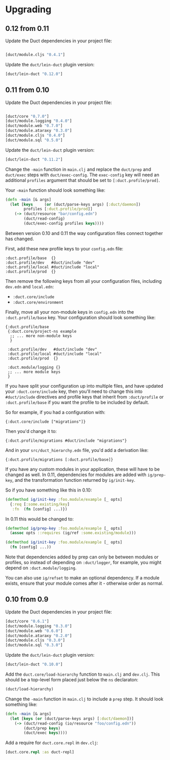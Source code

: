 # Upgrading

## 0.12 from 0.11

Update the Duct dependencies in your project file:

```clojure

[duct/module.cljs "0.4.1"]
```

Update the `duct/lein-duct` plugin version:

```clojure
[duct/lein-duct "0.12.0"]
```

## 0.11 from 0.10

Update the Duct dependencies in your project file:

```clojure

[duct/core "0.7.0"]
[duct/module.logging "0.4.0"]
[duct/module.web "0.7.0"]
[duct/module.ataraxy "0.3.0"]
[duct/module.cljs "0.4.0"]
[duct/module.sql "0.5.0"]
```

Update the `duct/lein-duct` plugin version:

```clojure
[duct/lein-duct "0.11.2"]
```

Change the `-main` function in `main.clj` and replace the `duct/prep`
and `duct/exec` steps with `duct/exec-config`. The `exec-config` key
will need an additional `profiles` argument that should be set to
`[:duct.profile/prod]`.

Your `-main` function should look something like:

```clojure
(defn -main [& args]
  (let [keys     (or (duct/parse-keys args) [:duct/daemon])
        profiles [:duct.profile/prod]]
    (-> (duct/resource "bar/config.edn")
        (duct/read-config)
        (duct/exec-config profiles keys))))
```

Between version 0.10 and 0.11 the way configuration files connect
together has changed.

First, add these new profile keys to your `config.edn` file:

```edn
:duct.profile/base  {}
:duct.profile/dev   #duct/include "dev"
:duct.profile/local #duct/include "local"
:duct.profile/prod  {}
```

Then remove the following keys from all your configuration files,
including `dev.edn` and `local.edn`:

* `:duct.core/include`
* `:duct.core/environment`

Finally, move all your non-module keys in `config.edn` into the
`:duct.profile/base` key. Your configuration should look something
like:

```edn
{:duct.profile/base
 {:duct.core/project-ns example
  ;; ... more non-module keys
  }

 :duct.profile/dev   #duct/include "dev"
 :duct.profile/local #duct/include "local"
 :duct.profile/prod  {}

 :duct.module/logging {}
 ;; ... more module keys
 }
```

If you have split your configuration up into multiple files, and have
updated your `:duct.core/include` key, then you'll need to change this
into `#duct/include` directives and profile keys that inherit from
`:duct/profile` or `:duct.profile/base` if you want the profile to be
included by default.

So for example, if you had a configuration with:

```edn
{:duct.core/include ["migrations"]}
```

Then you'd change it to:

```edn
{:duct.profile/migrations #duct/include "migrations"}
```

And in your `src/duct_hierarchy.edn` file, you'd add a derivation
like:

```edn
{:duct.profile/migrations [:duct.profile/base]}
```

If you have any custom modules in your application, these will have to
be changed as well. In 0.11, dependencies for modules are added with
`ig/prep-key`, and the transformation function returned by
`ig/init-key`.

So if you have something like this in 0.10:

```clojure
(defmethod ig/init-key :foo.module/example [_ opts]
  {:req [:some.existing/key]
   :fn  (fn [config] ...)})
```

In 0.11 this would be changed to:

```clojure
(defmethod ig/prep-key :foo.module/example [_ opts]
  (assoc opts ::requires (ig/ref :some.existing/module)))

(defmethod ig/init-key :foo.module/example [_ opts]
  (fn [config] ...))
```

Note that dependencies added by prep can only be between modules or
profiles, so instead of depending on `:duct/logger`, for example, you
might depend on `:duct.module/logging`.

You can also use `ig/refset` to make an optional dependency. If a
module exists, ensure that your module comes after it - otherwise
order as normal.

## 0.10 from 0.9

Update the Duct dependencies in your project file:

```clojure
[duct/core "0.6.1"]
[duct/module.logging "0.3.0"]
[duct/module.web "0.6.0"]
[duct/module.ataraxy "0.2.0"]
[duct/module.cljs "0.3.0"]
[duct/module.sql "0.3.0"]
```

Update the `duct/lein-duct` plugin version:

```clojure
[duct/lein-duct "0.10.0"]
```

Add the `duct.core/load-hierarchy` function to `main.clj` and
`dev.clj`. This should be a top-level form placed just below the `ns`
declaraton:

```clojure
(duct/load-hierarchy)
```

Change the `-main` function in `main.clj` to include a `prep` step. It
should look something like:

```clojure
(defn -main [& args]
  (let [keys (or (duct/parse-keys args) [:duct/daemon])]
    (-> (duct/read-config (io/resource "foo/config.edn"))
        (duct/prep keys)
        (duct/exec keys))))
```

Add a require for `duct.core.repl` in `dev.clj`:

```clojure
[duct.core.repl :as duct-repl]
```
